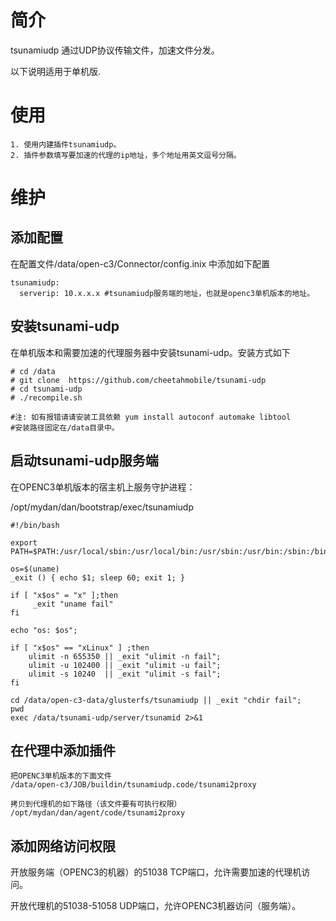 # 简介

tsunamiudp 通过UDP协议传输文件，加速文件分发。

以下说明适用于单机版.


# 使用

```
1. 使用内建插件tsunamiudp。
2. 插件参数填写要加速的代理的ip地址，多个地址用英文逗号分隔。
```

# 维护


## 添加配置

在配置文件/data/open-c3/Connector/config.inix 中添加如下配置

```
tsunamiudp:
  serverip: 10.x.x.x #tsunamiudp服务端的地址，也就是openc3单机版本的地址。

```
## 安装tsunami-udp

在单机版本和需要加速的代理服务器中安装tsunami-udp。安装方式如下

```
# cd /data
# git clone  https://github.com/cheetahmobile/tsunami-udp
# cd tsunami-udp
# ./recompile.sh 

#注: 如有报错请请安装工具依赖 yum install autoconf automake libtool
#安装路径固定在/data目录中。
```
## 启动tsunami-udp服务端

在OPENC3单机版本的宿主机上服务守护进程：

/opt/mydan/dan/bootstrap/exec/tsunamiudp

```
#!/bin/bash

export PATH=$PATH:/usr/local/sbin:/usr/local/bin:/usr/sbin:/usr/bin:/sbin:/bin:$MYDanPATH/bin

os=$(uname)
_exit () { echo $1; sleep 60; exit 1; }

if [ "x$os" = "x" ];then
     _exit "uname fail"
fi

echo "os: $os";

if [ "x$os" == "xLinux" ] ;then
    ulimit -n 655350 || _exit "ulimit -n fail";
    ulimit -u 102400 || _exit "ulimit -u fail";
    ulimit -s 10240  || _exit "ulimit -s fail";
fi

cd /data/open-c3-data/glusterfs/tsunamiudp || _exit "chdir fail";
pwd
exec /data/tsunami-udp/server/tsunamid 2>&1
```

## 在代理中添加插件
```
把OPENC3单机版本的下面文件
/data/open-c3/JOB/buildin/tsunamiudp.code/tsunami2proxy

拷贝到代理机的如下路径（该文件要有可执行权限）
/opt/mydan/dan/agent/code/tsunami2proxy
```
## 添加网络访问权限

开放服务端（OPENC3的机器）的51038 TCP端口，允许需要加速的代理机访问。

开放代理机的51038-51058 UDP端口，允许OPENC3机器访问（服务端）。
